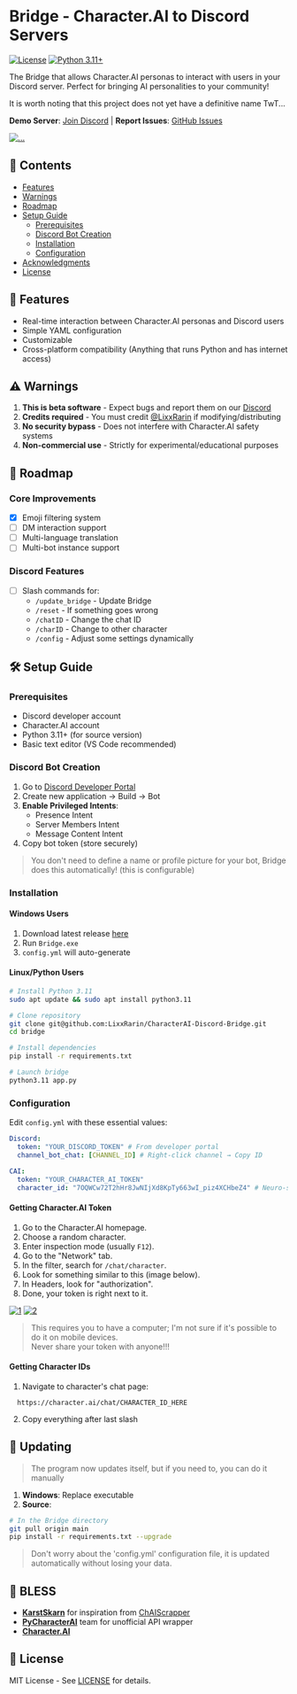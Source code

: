 # Bridge - Character.AI to Discord Servers

[![License](https://img.shields.io/badge/License-MIT-blue.svg)](https://opensource.org/licenses/MIT)
[![Python 3.11+](https://img.shields.io/badge/Python-3.11%2B-green.svg)](https://www.python.org/downloads/)

The Bridge that allows Character.AI personas to interact with users in your Discord server. Perfect for bringing AI personalities to your community!

It is worth noting that this project does not yet have a definitive name TwT...

**Demo Server**: [Join Discord](https://discord.gg/pPSk2g8YX2) | **Report Issues**: [GitHub Issues](https://github.com/LixxRarin/CharacterAI-Discord-Bridge/issues)

<a href="https://ibb.co/kRLnXxq"><img src="https://i.ibb.co/XhnBtbF/Captura-de-tela-2025-02-02-141343.png" alt="..." border="0"></a>

## 📌 Contents
- [Features](#-features) 
- [Warnings](#-warnings)
- [Roadmap](#-roadmap)
- [Setup Guide](#-setup-guide)
  - [Prerequisites](#prerequisites)
  - [Discord Bot Creation](#discord-bot-creation)
  - [Installation](#installation)
  - [Configuration](#configuration)
- [Acknowledgments](#-BLESS)
- [License](#-license)

## 🌟 Features
- Real-time interaction between Character.AI personas and Discord users
- Simple YAML configuration
- Customizable
- Cross-platform compatibility (Anything that runs Python and has internet access)

## ⚠️ Warnings
1. **This is beta software** - Expect bugs and report them on our [Discord](#)
2. **Credits required** - You must credit [@LixxRarin](https://github.com/LixxRarin) if modifying/distributing
3. **No security bypass** - Does not interfere with Character.AI safety systems
4. **Non-commercial use** - Strictly for experimental/educational purposes

## 🚧 Roadmap
### Core Improvements
- [x] Emoji filtering system
- [ ] DM interaction support
- [ ] Multi-language translation
- [ ] Multi-bot instance support

### Discord Features
- [ ] Slash commands for:
  - `/update_bridge` - Update Bridge
  - `/reset` - If something goes wrong
  - `/chatID` - Change the chat ID
  - `/charID` - Change to other character
  - `/config` - Adjust some settings dynamically

## 🛠️ Setup Guide

### Prerequisites
- Discord developer account
- Character.AI account
- Python 3.11+ (for source version)
- Basic text editor (VS Code recommended)

### Discord Bot Creation
1. Go to [Discord Developer Portal](https://discord.com/developers/applications)
2. Create new application → Build → Bot
3. **Enable Privileged Intents**:
   - Presence Intent
   - Server Members Intent 
   - Message Content Intent
4. Copy bot token (store securely)

> You don't need to define a name or profile picture for your bot, Bridge does this automatically! (this is configurable)

### Installation

#### Windows Users
1. Download latest release [here](https://github.com/LixxRarin/CharacterAI-Discord-Bridge/releases)
2. Run `Bridge.exe`
3. `config.yml` will auto-generate

#### Linux/Python Users
```bash
# Install Python 3.11
sudo apt update && sudo apt install python3.11

# Clone repository
git clone git@github.com:LixxRarin/CharacterAI-Discord-Bridge.git
cd bridge

# Install dependencies
pip install -r requirements.txt

# Launch bridge
python3.11 app.py
```

### Configuration
Edit `config.yml` with these essential values:

```yaml
Discord:
  token: "YOUR_DISCORD_TOKEN" # From developer portal
  channel_bot_chat: [CHANNEL_ID] # Right-click channel → Copy ID

CAI:
  token: "YOUR_CHARACTER_AI_TOKEN"
  character_id: "7OQWCw72T2hHr8JwNIjXd8KpTy663wI_piz4XCHbeZ4" # Neuro-sama example
```
#### Getting Character.AI Token

1. Go to the Character.AI homepage.  
2. Choose a random character.  
3. Enter inspection mode (usually ```F12```).  
4. Go to the "Network" tab.  
5. In the filter, search for ```/chat/character```.  
6. Look for something similar to this (image below).  
7. In Headers, look for "authorization".  
8. Done, your token is right next to it. 

 <a href="https://ibb.co/RkqGHn5q"><img src="https://i.ibb.co/ycrmsT3r/1.png" alt="1" border="0"></a>
<a href="https://ibb.co/yBSwQLNp"><img src="https://i.ibb.co/2YNDkXFS/2.png" alt="2" border="0"></a>

> This requires you to have a computer; I'm not sure if it's possible to do it on mobile devices.  
Never share your token with anyone!!!

#### Getting Character IDs
1. Navigate to character's chat page:
 ```
   https://character.ai/chat/CHARACTER_ID_HERE
   ```
2. Copy everything after last slash

## 🔄 Updating

> The program now updates itself, but if you need to, you can do it manually

1. **Windows**: Replace executable
2. **Source**: 
```bash
# In the Bridge directory
git pull origin main
pip install -r requirements.txt --upgrade
```
> Don't worry about the 'config.yml' configuration file, it is updated automatically without losing your data.

## 🙏 BLESS
- **[KarstSkarn](https://github.com/KarstSkarn)** for inspiration from [ChAIScrapper](https://github.com/KarstSkarn/ChAIScrapper)
- **[PyCharacterAI](https://github.com/pycharacterai)** team for unofficial API wrapper
- **[Character.AI](https://character.ai/)**

## 📜 License
MIT License - See [LICENSE](LICENSE) for details. 
